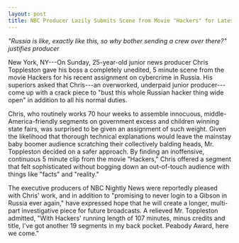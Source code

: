 ```yaml
---
layout: post
title: NBC Producer Lazily Submits Scene from Movie "Hackers" for Latest Piece on Cybercrime
---
```


*"Russia is like, exactly like this, so why bother sending a crew over there?" justifies producer*

New York, NY---On Sunday, 25-year-old junior news producer Chris Toppleston gave his boss a completely unedited, 5 minute scene from the movie Hackers for his recent assignment on cybercrime in Russia. His superiors asked that Chris---an overworked, underpaid junior producer---come up with a crack piece to "bust this whole Russian hacker thing wide open" in addition to all his normal duties.

Chris, who routinely works 70 hour weeks to assemble innocuous, middle-America-friendly segments on government excess and children winning state fairs, was surprised to be given an assignment of such weight. Given the likelihood that thorough technical explanations would leave the mainstay baby boomer audience scratching their collectively balding heads, Mr. Toppleston decided on a safer approach. By finding an inoffensive, continuous 5 minute clip from the movie "Hackers," Chris offered a segment that felt sophisticated without bogging down an out-of-touch audience with things like "facts" and "reality."

The executive producers of NBC Nightly News were reportedly pleased with Chris' work, and in addition to "promising to never login to a Gibson in Russia ever again," have expressed hope that he will create a longer, multi-part investigative piece for future broadcasts. A relieved Mr. Toppleston admitted, "With Hackers' running length of 107 minutes, minus credits and title, I've got another 19 segments in my back pocket. Peabody Award, here we come."
